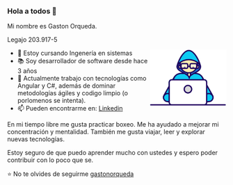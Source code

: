 ### Hola a todos 👋

Mi nombre es Gaston Orqueda.

Legajo 203.917-5

<img width="35%" align="right" alt="Github" src="88862734-4903af80-d201-11ea-968b-9c939d88a37c.gif" />

- 🔭 Estoy cursando Ingenería en sistemas
- 📚 Soy desarrollador de software desde hace 3 años
- 👯 Actualmente trabajo con tecnologías como Angular y C#, además de dominar metodologías ágiles y codigo limpio (o porlomenos se intenta).
- 📫 Pueden encontrarme en: [Linkedin](https://www.linkedin.com/in/gast%C3%B3n-orqueda-492253219/)

En mi tiempo libre me gusta practicar boxeo. Me ha ayudado a mejorar mi concentración y mentalidad. También me gusta viajar, leer y explorar nuevas tecnologías.

Estoy seguro de que puedo aprender mucho con ustedes y espero poder contribuir con lo poco que se.

⭐️ No te olvides de seguirme [gastonorqueda](https://github.com/gastonorqueda)
